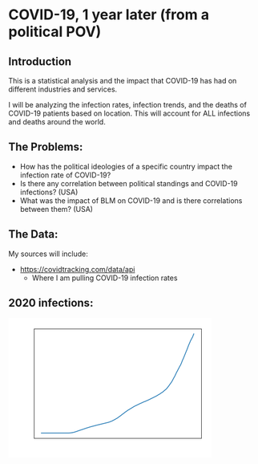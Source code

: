# COVID-19, 1 year later (from a political POV)

## Introduction

This is a statistical analysis and the impact that COVID-19 has had on different industries and services.

I will be analyzing the infection rates, infection trends, and the deaths of COVID-19 patients based on location. This will account for ALL infections and deaths around the world.

## The Problems:

- How has the political ideologies of a specific country impact the infection rate of COVID-19?
- Is there any correlation between political standings and COVID-19 infections? (USA)
- What was the impact of BLM on COVID-19 and is there correlations between them? (USA)

## The Data:

My sources will include:

- https://covidtracking.com/data/api
  - Where I am pulling COVID-19 infection rates



## 2020 infections:

![](photo_sources\covidtrends.png)







